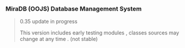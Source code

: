 ### MiraDB (OOJS) Database Management System 

> 0.35 update in progress
>
> This version includes early testing modules , classes sources may change at any time . (not stable)
